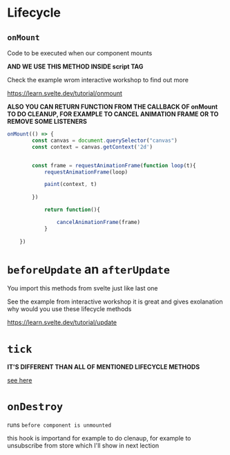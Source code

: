 # Lifecycle

## `onMount`

Code to be executed when our component mounts

**AND WE USE THIS METHOD INSIDE script TAG**


Check the example wrom interactive workshop to find out more

<https://learn.svelte.dev/tutorial/onmount>

**ALSO YOU CAN RETURN FUNCTION FROM THE CALLBACK OF onMount TO DO CLEANUP, FOR EXAMPLE TO CANCEL ANIMATION FRAME OR TO REMOVE SOME LISTENERS**

```js
onMount(() => {
		const canvas = document.querySelector("canvas")
		const context = canvas.getContext('2d')


		const frame = requestAnimationFrame(function loop(t){
			requestAnimationFrame(loop)

			paint(context, t)
			
		})

			return function(){

				cancelAnimationFrame(frame)
			}
		
	})
```


# `beforeUpdate` an `afterUpdate`

You import this methods from svelte just like last one



See the example from interactive workshop it is great and gives exolanation why would you use these lifecycle methods

<https://learn.svelte.dev/tutorial/update>

# `tick`

**IT'S DIFFERENT THAN ALL OF MENTIONED LIFECYCLE METHODS**

[see here](https://learn.svelte.dev/tutorial/tick)

# `onDestroy`

runs `before component is unmounted`

this hook is importand for example to do clenaup, for example to unsubscribe from store which I'll show in next lection


